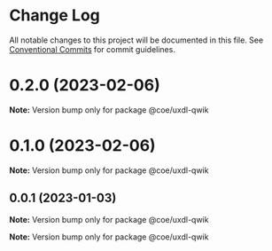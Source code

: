 # Change Log

All notable changes to this project will be documented in this file.
See [Conventional Commits](https://conventionalcommits.org) for commit guidelines.

# 0.2.0 (2023-02-06)

**Note:** Version bump only for package @coe/uxdl-qwik

# 0.1.0 (2023-02-06)

**Note:** Version bump only for package @coe/uxdl-qwik

## 0.0.1 (2023-01-03)

**Note:** Version bump only for package @coe/uxdl-qwik

**Note:** Version bump only for package @coe/uxdl-qwik

<!-- Example
# [1.0.1](https://github.com/protcer-gamble/uxdl-primitives/compare/v1.0.0...v1.0.1) (YYYY-MM-DD)
-->
